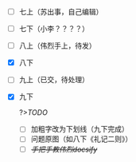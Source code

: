 - [ ] 七上（苏出事，自己编辑）

- [ ] 七下（小李？？？？）

- [ ] 八上（伟烈手上，待发）

- [x] 八下

- [ ] 九上（已交，待处理）

- [x] 九下

  ?>*TODO*

  - [ ] 加粗字改为下划线（九下完成）
  - [ ] 问题原图（如八下《礼记二则》）
  - [ ] *~~手把手教伟烈docsify~~*